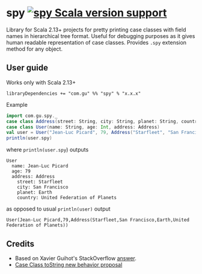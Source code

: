 # spy [![spy Scala version support](https://index.scala-lang.org/guardian/spy/spy/latest-by-scala-version.svg?platform=jvm)](https://index.scala-lang.org/guardian/spy/spy)
Library for Scala 2.13+ projects for pretty printing case classes with 
field names in hierarchical tree format. Useful for debugging purposes as it
gives human readable representation of case classes. Provides `.spy` extension
method for any object.



## User guide

Works only with Scala 2.13+

```
libraryDependencies += "com.gu" %% "spy" % "x.x.x"
```

Example

```scala
import com.gu.spy._
case class Address(street: String, city: String, planet: String, country: String)
case class User(name: String, age: Int, address: Address)
val user = User("Jean-Luc Picard", 79, Address("Starfleet", "San Francisco", "Earth", "United Federation of Planets"))
println(user.spy)
```

where `println(user.spy`) outputs

```
User
  name: Jean-Luc Picard
  age: 79
  address: Address
    street: Starfleet
    city: San Francisco
    planet: Earth
    country: United Federation of Planets
```

as opposed to usual `println(user)` output

```
User(Jean-Luc Picard,79,Address(Starfleet,San Francisco,Earth,United Federation of Planets))
```

## Credits

* Based on Xavier Guihot's StackOverflow [answer](https://stackoverflow.com/a/55032051/5205022). 
* [Case Class toString new behavior proposal](https://contributors.scala-lang.org/t/case-class-tostring-new-behavior-proposal-with-implementation/2056/44?u=mario-galic)


